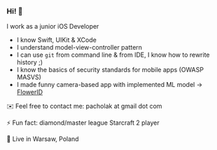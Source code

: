 ### Hi! 👋 

<!--
**kpacholak/kpacholak** is a ✨ _special_ ✨ repository because its `README.md` (this file) appears on your GitHub profile.-->

I work as a junior iOS Developer

- I know Swift, UIKit & XCode
- I understand model-view-controller pattern
- I can use `git` from command line & from IDE, I know how to rewrite history ;)
- I know the basics of security standards for mobile apps (OWASP MASVS)
- I made funny camera-based app with implemented ML model -> [FlowerID](https://github.com/kpacholak/FlowerID)

✉️ Feel free to contact me: pacholak at gmail dot com

⚡ Fun fact: diamond/master league Starcraft 2 player

🌆 Live in Warsaw, Poland

